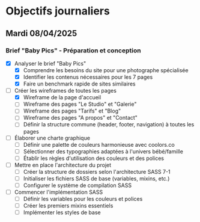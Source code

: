 # Objectifs journaliers

## Mardi 08/04/2025

### Brief "Baby Pics" - Préparation et conception

- [x] Analyser le brief "Baby Pics"
  - [x] Comprendre les besoins du site pour une photographe spécialisée
  - [x] Identifier les contenus nécessaires pour les 7 pages
  - [x] Faire un benchmark rapide de sites similaires

- [ ] Créer les wireframes de toutes les pages
  - [x] Wireframe de la page d'accueil
  - [ ] Wireframe des pages "Le Studio" et "Galerie"
  - [ ] Wireframe des pages "Tarifs" et "Blog"
  - [ ] Wireframe des pages "A propos" et "Contact"
  - [ ] Définir la structure commune (header, footer, navigation) à toutes les pages

- [ ] Élaborer une charte graphique
  - [ ] Définir une palette de couleurs harmonieuse avec coolors.co
  - [ ] Sélectionner des typographies adaptées à l'univers bébé/famille
  - [ ] Établir les règles d'utilisation des couleurs et des polices

- [ ] Mettre en place l'architecture du projet
  - [ ] Créer la structure de dossiers selon l'architecture SASS 7-1
  - [ ] Initialiser les fichiers SASS de base (variables, mixins, etc.)
  - [ ] Configurer le système de compilation SASS

- [ ] Commencer l'implémentation SASS
  - [ ] Définir les variables pour les couleurs et polices
  - [ ] Créer les premiers mixins essentiels
  - [ ] Implémenter les styles de base
